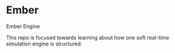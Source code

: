 # Ember
Ember Engine

This repo is focused towards learning about how one soft real-time simulation engine is structured.
